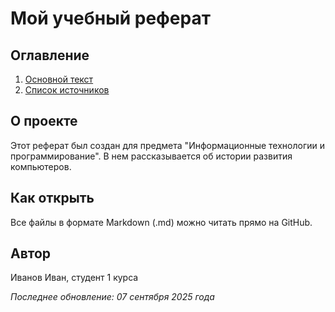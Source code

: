# Мой учебный реферат

## Оглавление
1. [Основной текст](main.md)
2. [Список источников](sources.md)

## О проекте
Этот реферат был создан для предмета "Информационные технологии и программирование". 
В нем рассказывается об истории развития компьютеров.

## Как открыть
Все файлы в формате Markdown (.md) можно читать прямо на GitHub.

## Автор
Иванов Иван, студент 1 курса

*Последнее обновление: 07 сентября 2025 года*
